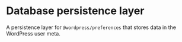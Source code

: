 # Database persistence layer

A persistence layer for `@wordpress/preferences` that stores data in the WordPress user meta.
